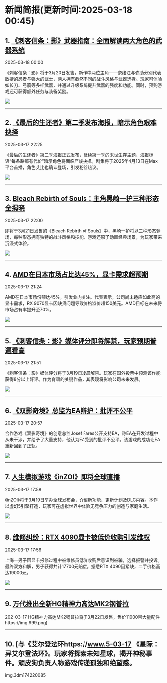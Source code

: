 # 新闻简报(更新时间:2025-03-18 00:45)

## 1. [《刺客信条：影》武器指南：全面解读两大角色的武器系统](https://news.xbox.com/en-us/2025/03/17/assassins-creed-shadows-weapon-guide/)  
2025-03-18 00:00  

《刺客信条：影》将于3月20日发售，新作中两位主角——奈绪江与弥助分别代表敏捷的忍者与强大的武士，两人拥有截然不同的战斗风格与武器选择。玩家可体验如长刀、弓箭等多样武器，并通过升级系统提升武器的强度和功能。同时，预购游戏还可获得额外任务与装备奖励。  

![](https://pub-f354ec240bea480db7320bd0e29d972e.r2.dev/sites/2/2025/03/MAIN-THUMBNAIL-AC-Shadows-d08ebbbba185fdf989cc-1024x576.jpg)

---

## 2. [《最后的生还者》第二季发布海报，暗示角色艰难抉择](https://www.3dmgame.com/news/202503/3916569.html)  
2025-03-17 22:25  

《最后的生还者》第二季海报正式发布，延续第一季的末世生存主题，海报标语“每条路都有代价”暗示角色将面临严峻抉择。剧集将于2025年4月13日在Max平台首播，角色艾比也确认登场，引发粉丝热议。  

![](https://img.3dmgame.com/uploads/images/news/20250317/1742221456_680957.jpg)

---

## 3. [Bleach Rebirth of Souls：主角黑崎一护三种形态全揭晓](https://news.xbox.com/en-us/2025/03/17/bleach-rebirth-of-souls-ichigo/)  
2025-03-17 22:00  

即将于3月21日发售的《Bleach Rebirth of Souls》中，黑崎一护将以三种形态登场，每种形态拥有独特的战斗风格和技能。游戏还原了动画经典场景，为玩家带来沉浸式体验。  

![](https://pub-f354ec240bea480db7320bd0e29d972e.r2.dev/sites/2/2025/03/Xbox-Wire_Hero-6f6a0b1e91ca4ada8ea1-1900x1080.jpg)

---

## 4. [AMD在日本市场占比达45%，显卡需求超预期](https://www.3dmgame.com/news/202503/3916567.html)  
2025-03-17 21:24  

AMD在日本市场份额达45%，引发业内关注。代表表示，公司尚未适应如此高的显卡需求，RX 9070显卡因缺货问题导致价格溢价超150美元。AMD目标在未来将市场占有率提升至70%。  

![](https://img.3dmgame.com/uploads/images/news/20250317/1742217725_410649_jpg_r.jpg)

---

## 5. [《刺客信条：影》媒体评分即将解禁，玩家预期普遍看高](https://www.3dmgame.com/news/202503/3916568.html)  
2025-03-17 21:51  

《刺客信条：影》媒体评分将于3月19日凌晨解禁。玩家在国外投票中预测该作能获得8分以上好评。作为育碧的关键作品，其表现将影响公司未来发展。  

![](https://img.3dmgame.com/uploads/images/news/20250317/1742219449_725139.jpg)

---

## 6. [《双影奇境》总监为EA辩护：批评不公平](https://www.3dmgame.com/news/202503/3916566.html)  
2025-03-17 20:57  

合作游戏《双影奇境》的创意总监Josef Fares公开支持EA，称EA在开发过程中从未干涉，并给予了大量支持，他认为EA受到的批评不公平。该游戏的成功让EA重新回到了正轨。  

![](https://img.3dmgame.com/uploads/images/news/20250317/1742215798_950862_jpg_r.jpg)

---

## 7. [人生模拟游戏《inZOI》即将全球直播](https://www.3dmgame.com/news/202503/3916563.html)  
2025-03-17 17:58  

《inZOI》将于3月19日举办全球发布会，介绍新功能、更新计划及DLC内容。本作以虚幻5引擎打造，玩家可在虚拟世界中体验无竞争压力的创造与家庭生活。  

![](https://img.3dmgame.com/uploads/images/news/20250317/1742205364_185723.jpg)

---

## 8. [维修纠纷：RTX 4090显卡被低价收购引发维权](https://www.3dmgame.com/news/202503/3916561.html)  
2025-03-17 17:56  

上海一男子因显卡报修过程中被维修员低价收购后意识到被骗，选择报警并投诉。最终双方和解，男子获得共计17700元赔偿。据悉RTX 4090因紧缺，二手价格高达19000元。  

![](https://img.3dmgame.com/uploads/images/news/20250317/1742202002_767153.jpg)  

---

## 9. [万代推出全新HG精神力高达MK2钢普拉](https://www.3dmgame)  
202-03-17 HG精神力高达MK2钢普拉将于3月22日发售，售价11000带大量配件https://img.999.png)

---

## 10. [与《艾尔登法环https://www.5-03-17 《星际：异艾尔登法环》。玩家将探索未知星球，揭开神秘事件。顽皮狗负责人称游戏传递孤独和绝望感。  

img.3dm174220085